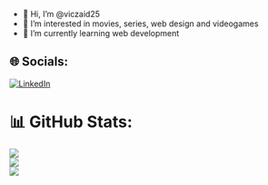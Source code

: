 - 👋 Hi, I’m @viczaid25
- 👀 I’m interested in movies, series, web design and videogames
- 🌱 I’m currently learning web development

## 🌐 Socials:
[![LinkedIn](https://img.shields.io/badge/LinkedIn-%230077B5.svg?logo=linkedin&logoColor=white)](https://www.linkedin.com/in/victor-zaid-garcia/) 

# 📊 GitHub Stats:
![](https://github-readme-stats.vercel.app/api?username=viczaid25&theme=default&hide_border=false&include_all_commits=true&count_private=true)<br/>
![](https://github-readme-streak-stats.herokuapp.com/?user=viczaid25&theme=default&hide_border=false)<br/>
![](https://github-readme-stats.vercel.app/api/top-langs/?username=viczaid25&theme=default&hide_border=false&include_all_commits=true&count_private=true&layout=compact)
<!---- 💞️ I’m looking to collaborate on ...
- 📫 How to reach me ...

<!---
viczaid25/viczaid25 is a ✨ special ✨ repository because its `README.md` (this file) appears on your GitHub profile.
You can click the Preview link to take a look at your changes.
--->
